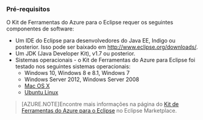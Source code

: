 ### Pré-requisitos ###

O Kit de Ferramentas do Azure para o Eclipse requer os seguintes componentes de software:

* Um IDE do Eclipse para desenvolvedores do Java EE, Indigo ou posterior. Isso pode ser baixado em <http://www.eclipse.org/downloads/>.
* Um JDK (Java Developer Kit), v1.7 ou posterior. 
* Sistemas operacionais - o Kit de Ferramentas do Azure para Eclipse foi testado nos seguintes sistemas operacionais:
    * Windows 10, Windows 8 e 8.1, Windows 7
    * Windows Server 2012, Windows Server 2008
    * [Mac OS X](http://www.apple.com/osx)
    * [Ubuntu Linux](http://www.ubuntu.com)

>[AZURE.NOTE]Encontre mais informações na página do [Kit de Ferramentas do Azure para o Eclipse](http://marketplace.eclipse.org/content/azure-toolkit-eclipse) no Eclipse Marketplace.

<!---HONumber=AcomDC_1203_2015-->